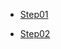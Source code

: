 - [Step01](https://github.com/zhangtaoshan/demo_cmake/tree/main/Step01)

- [Step02](https://github.com/zhangtaoshan/demo_cmake/tree/main/Step02)
